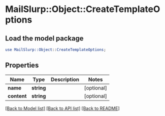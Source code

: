 # MailSlurp::Object::CreateTemplateOptions

## Load the model package
```perl
use MailSlurp::Object::CreateTemplateOptions;
```

## Properties
Name | Type | Description | Notes
------------ | ------------- | ------------- | -------------
**name** | **string** |  | [optional] 
**content** | **string** |  | [optional] 

[[Back to Model list]](../README#documentation-for-models) [[Back to API list]](../README#documentation-for-api-endpoints) [[Back to README]](../README)


